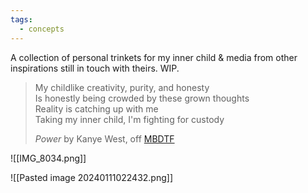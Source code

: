 ```yaml
---
tags:
  - concepts
---
```

A collection of personal trinkets for my inner child & media from other inspirations still in touch with theirs. WIP.

> My childlike creativity, purity, and honesty  
> Is honestly being crowded by these grown thoughts  
> Reality is catching up with me  
> Taking my inner child, I'm fighting for custody
> 
> *Power* by Kanye West, off [MBDTF](https://genius.com/54655)

![[IMG_8034.png]]

![[Pasted image 20240111022432.png]]

